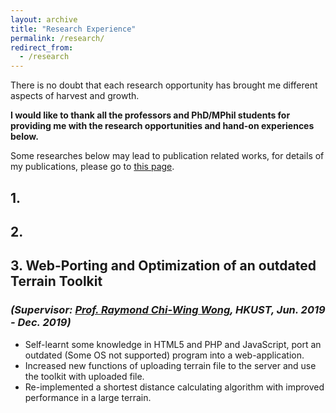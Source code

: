 ```yaml
---
layout: archive
title: "Research Experience"
permalink: /research/
redirect_from:
  - /research
---
```


There is no doubt that each research opportunity has brought me different aspects of harvest and growth.

**I would like to thank all the professors and PhD/MPhil students for providing me with the research opportunities and hand-on experiences below.**

Some researches below may lead to publication related works, for details of my publications, please go to [this page](https://mighty-weaver.github.io/publications/).

## 1.

## 2. 

## 3. **Web-Porting and Optimization of an outdated Terrain Toolkit** 
### *(Supervisor: [Prof. Raymond Chi-Wing Wong](https://www.cse.ust.hk/~raywong/), HKUST, Jun. 2019 - Dec. 2019)*

* Self-learnt some knowledge in HTML5 and PHP and JavaScript, port an outdated (Some OS not supported) program into a web-application.
* Increased new functions of uploading terrain file to the server and use the toolkit with uploaded file.
* Re-implemented a shortest distance calculating algorithm with improved performance in a large terrain.